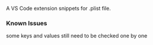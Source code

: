 
A VS Code extension snippets for .plist file.

### Known Issues
some keys and values still need to be checked one by one
